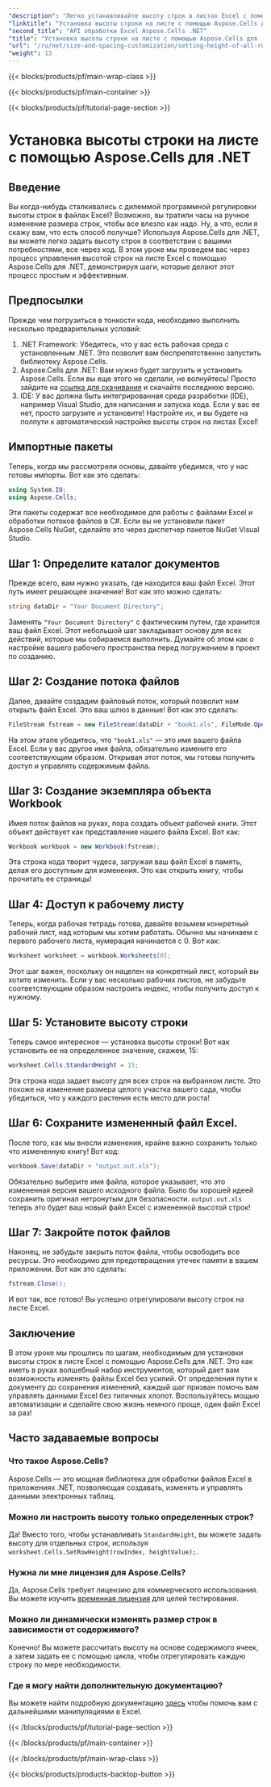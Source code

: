 ```yaml
---
"description": "Легко устанавливайте высоту строк в листах Excel с помощью Aspose.Cells для .NET. Следуйте нашему подробному руководству для пошаговых инструкций."
"linktitle": "Установка высоты строки на листе с помощью Aspose.Cells для .NET"
"second_title": "API обработки Excel Aspose.Cells .NET"
"title": "Установка высоты строки на листе с помощью Aspose.Cells для .NET"
"url": "/ru/net/size-and-spacing-customization/setting-height-of-all-rows-in-worksheet/"
"weight": 13
---
```


{{< blocks/products/pf/main-wrap-class >}}

{{< blocks/products/pf/main-container >}}

{{< blocks/products/pf/tutorial-page-section >}}

# Установка высоты строки на листе с помощью Aspose.Cells для .NET

## Введение
Вы когда-нибудь сталкивались с дилеммой программной регулировки высоты строк в файлах Excel? Возможно, вы тратили часы на ручное изменение размера строк, чтобы все влезло как надо. Ну, а что, если я скажу вам, что есть способ получше? Используя Aspose.Cells для .NET, вы можете легко задать высоту строк в соответствии с вашими потребностями, все через код. В этом уроке мы проведем вас через процесс управления высотой строк на листе Excel с помощью Aspose.Cells для .NET, демонстрируя шаги, которые делают этот процесс простым и эффективным.
## Предпосылки
Прежде чем погрузиться в тонкости кода, необходимо выполнить несколько предварительных условий:
1. .NET Framework: Убедитесь, что у вас есть рабочая среда с установленным .NET. Это позволит вам беспрепятственно запустить библиотеку Aspose.Cells.
2. Aspose.Cells для .NET: Вам нужно будет загрузить и установить Aspose.Cells. Если вы еще этого не сделали, не волнуйтесь! Просто зайдите на [ссылка для скачивания](https://releases.aspose.com/cells/net/) и скачайте последнюю версию.
3. IDE: У вас должна быть интегрированная среда разработки (IDE), например Visual Studio, для написания и запуска кода. Если у вас ее нет, просто загрузите и установите!
Настройте их, и вы будете на полпути к автоматической настройке высоты строк на листах Excel!
## Импортные пакеты
Теперь, когда мы рассмотрели основы, давайте убедимся, что у нас готовы импорты. Вот как это сделать:
```csharp
using System.IO;
using Aspose.Cells;
```
Эти пакеты содержат все необходимое для работы с файлами Excel и обработки потоков файлов в C#. Если вы не установили пакет Aspose.Cells NuGet, сделайте это через диспетчер пакетов NuGet Visual Studio.
## Шаг 1: Определите каталог документов
Прежде всего, вам нужно указать, где находится ваш файл Excel. Этот путь имеет решающее значение! Вот как это можно сделать:
```csharp
string dataDir = "Your Document Directory";
```
Заменять `"Your Document Directory"` с фактическим путем, где хранится ваш файл Excel. Этот небольшой шаг закладывает основу для всех действий, которые мы собираемся выполнить. Думайте об этом как о настройке вашего рабочего пространства перед погружением в проект по созданию.
## Шаг 2: Создание потока файлов
Далее, давайте создадим файловый поток, который позволит нам открыть файл Excel. Это ваш шлюз в данные! Вот как это сделать:
```csharp
FileStream fstream = new FileStream(dataDir + "book1.xls", FileMode.Open);
```
На этом этапе убедитесь, что `"book1.xls"` — это имя вашего файла Excel. Если у вас другое имя файла, обязательно измените его соответствующим образом. Открывая этот поток, мы готовы получить доступ и управлять содержимым файла.
## Шаг 3: Создание экземпляра объекта Workbook
Имея поток файлов на руках, пора создать объект рабочей книги. Этот объект действует как представление нашего файла Excel. Вот как:
```csharp
Workbook workbook = new Workbook(fstream);
```
Эта строка кода творит чудеса, загружая ваш файл Excel в память, делая его доступным для изменения. Это как открыть книгу, чтобы прочитать ее страницы!
## Шаг 4: Доступ к рабочему листу
Теперь, когда рабочая тетрадь готова, давайте возьмем конкретный рабочий лист, над которым мы хотим работать. Обычно мы начинаем с первого рабочего листа, нумерация начинается с 0. Вот как:
```csharp
Worksheet worksheet = workbook.Worksheets[0];
```
Этот шаг важен, поскольку он нацелен на конкретный лист, который вы хотите изменить. Если у вас несколько рабочих листов, не забудьте соответствующим образом настроить индекс, чтобы получить доступ к нужному.
## Шаг 5: Установите высоту строки
Теперь самое интересное — установка высоты строки! Вот как установить ее на определенное значение, скажем, 15:
```csharp
worksheet.Cells.StandardHeight = 15;
```
Эта строка кода задает высоту для всех строк на выбранном листе. Это похоже на изменение размера целого участка вашего сада, чтобы убедиться, что у каждого растения есть место для роста!
## Шаг 6: Сохраните измененный файл Excel.
После того, как мы внесли изменения, крайне важно сохранить только что измененную книгу! Вот код:
```csharp
workbook.Save(dataDir + "output.out.xls");
```
Обязательно выберите имя файла, которое указывает, что это измененная версия вашего исходного файла. Было бы хорошей идеей сохранить оригинал нетронутым для безопасности. `output.out.xls` теперь это будет ваш новый файл Excel с измененной высотой строк!
## Шаг 7: Закройте поток файлов
Наконец, не забудьте закрыть поток файла, чтобы освободить все ресурсы. Это необходимо для предотвращения утечек памяти в вашем приложении. Вот как это сделать:
```csharp
fstream.Close();
```
И вот так, все готово! Вы успешно отрегулировали высоту строк на листе Excel.
## Заключение
В этом уроке мы прошлись по шагам, необходимым для установки высоты строк в листе Excel с помощью Aspose.Cells для .NET. Это как иметь в руках волшебный набор инструментов, который дает вам возможность изменять файлы Excel без усилий. От определения пути к документу до сохранения изменений, каждый шаг призван помочь вам управлять данными Excel без типичных хлопот. Воспользуйтесь мощью автоматизации и сделайте свою жизнь немного проще, один файл Excel за раз!
## Часто задаваемые вопросы
### Что такое Aspose.Cells?
Aspose.Cells — это мощная библиотека для обработки файлов Excel в приложениях .NET, позволяющая создавать, изменять и управлять данными электронных таблиц.
### Можно ли настроить высоту только определенных строк?
Да! Вместо того, чтобы устанавливать `StandardHeight`, вы можете задать высоту для отдельных строк, используя `worksheet.Cells.SetRowHeight(rowIndex, heightValue);`.
### Нужна ли мне лицензия для Aspose.Cells?
Да, Aspose.Cells требует лицензию для коммерческого использования. Вы можете изучить [временная лицензия](https://purchase.aspose.com/temporary-license/) для целей тестирования.
### Можно ли динамически изменять размер строк в зависимости от содержимого?
Конечно! Вы можете рассчитать высоту на основе содержимого ячеек, а затем задать ее с помощью цикла, чтобы отрегулировать каждую строку по мере необходимости.
### Где я могу найти дополнительную документацию?
Вы можете найти подробную документацию [здесь](https://reference.aspose.com/cells/net/) чтобы помочь вам с дальнейшими манипуляциями в Excel.

{{< /blocks/products/pf/tutorial-page-section >}}

{{< /blocks/products/pf/main-container >}}

{{< /blocks/products/pf/main-wrap-class >}}

{{< blocks/products/products-backtop-button >}}